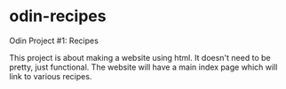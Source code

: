 # odin-recipes
Odin Project #1: Recipes

This project is about making a website using html. It doesn't need to be pretty, just functional.
The website will have a main index page which will link to various recipes.
